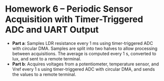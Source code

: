 # Homework 6 – Periodic Sensor Acquisition with Timer-Triggered ADC and UART Output

- **Part a**: Samples LDR resistance every 1 ms using timer-triggered ADC with circular DMA. Samples are split into two halves to allow processing between acquisitions. The average is computed every 1 s, converted to lux, and sent to a remote terminal.  
- **Part b**: Acquires voltages from a potentiometer, temperature sensor, and Vref every 1 s using timer-triggered ADC with circular DMA, and sends the values to a remote terminal.

